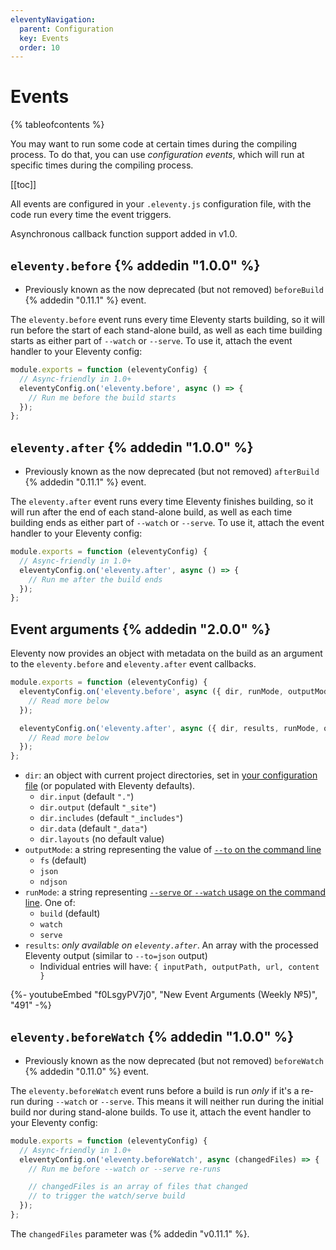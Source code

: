 ```yaml
---
eleventyNavigation:
  parent: Configuration
  key: Events
  order: 10
---
```

# Events

{% tableofcontents %}

You may want to run some code at certain times during the compiling process. To do that, you can use _configuration events_, which will run at specific times during the compiling process.

[[toc]]

All events are configured in your `.eleventy.js` configuration file, with the code run every time the event triggers.

Asynchronous callback function support added in v1.0.

## `eleventy.before` {% addedin "1.0.0" %}

* Previously known as the now deprecated (but not removed) `beforeBuild` {% addedin "0.11.1" %} event.

The `eleventy.before` event runs every time Eleventy starts building, so it will run before the start of each stand-alone build, as well as each time building starts as either part of `--watch` or `--serve`. To use it, attach the event handler to your Eleventy config:

```js
module.exports = function (eleventyConfig) {
  // Async-friendly in 1.0+
  eleventyConfig.on('eleventy.before', async () => {
    // Run me before the build starts
  });
};
```

## `eleventy.after` {% addedin "1.0.0" %}

* Previously known as the now deprecated (but not removed) `afterBuild` {% addedin "0.11.1" %} event.

The `eleventy.after` event runs every time Eleventy finishes building, so it will run after the end of each stand-alone build, as well as each time building ends as either part of `--watch` or `--serve`. To use it, attach the event handler to your Eleventy config:

```js
module.exports = function (eleventyConfig) {
  // Async-friendly in 1.0+
  eleventyConfig.on('eleventy.after', async () => {
    // Run me after the build ends
  });
};
```

## Event arguments {% addedin "2.0.0" %}

Eleventy now provides an object with metadata on the build as an argument to the `eleventy.before` and `eleventy.after` event callbacks.

```js
module.exports = function (eleventyConfig) {
  eleventyConfig.on('eleventy.before', async ({ dir, runMode, outputMode }) => {
    // Read more below
  });

  eleventyConfig.on('eleventy.after', async ({ dir, results, runMode, outputMode }) => {
    // Read more below
  });
};
```
* `dir`: an object with current project directories, set in [your configuration file](https://www.11ty.dev/docs/config/#input-directory) (or populated with Eleventy defaults).
  * `dir.input` (default `"."`)
  * `dir.output` (default `"_site"`)
  * `dir.includes` (default `"_includes"`)
  * `dir.data` (default `"_data"`)
  * `dir.layouts` (no default value)
* `outputMode`: a string representing the value of [`--to` on the command line](/docs/usage/#to-can-output-json)
  * `fs` (default)
  * `json`
  * `ndjson`
* `runMode`: a string representing [`--serve` or `--watch` usage on the command line](/docs/usage/#re-run-eleventy-when-you-save). One of:
  * `build` (default)
  * `watch`
  * `serve`
* `results`: _only available on `eleventy.after`_. An array with the processed Eleventy output (similar to `--to=json` output)
  * Individual entries will have: `{ inputPath, outputPath, url, content }`

<div class="youtube-related">
  {%- youtubeEmbed "f0LsgyPV7j0", "New Event Arguments (Weekly №5)", "491" -%}
</div>

## `eleventy.beforeWatch` {% addedin "1.0.0" %}

* Previously known as the now deprecated (but not removed) `beforeWatch` {% addedin "0.11.0" %} event.

The `eleventy.beforeWatch` event runs before a build is run _only_ if it's a re-run during `--watch` or `--serve`. This means it will neither run during the initial build nor during stand-alone builds. To use it, attach the event handler to your Eleventy config:

```js
module.exports = function (eleventyConfig) {
  // Async-friendly in 1.0+
  eleventyConfig.on('eleventy.beforeWatch', async (changedFiles) => {
    // Run me before --watch or --serve re-runs

    // changedFiles is an array of files that changed
    // to trigger the watch/serve build
  });
};
```

The `changedFiles` parameter was {% addedin "v0.11.1" %}.

